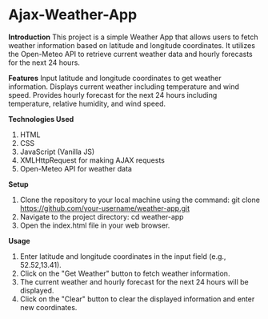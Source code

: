 # Ajax-Weather-App

**Introduction**
This project is a simple Weather App that allows users to fetch weather information based on latitude and longitude coordinates. It utilizes the Open-Meteo API to retrieve current weather data and hourly forecasts for the next 24 hours.

**Features**
Input latitude and longitude coordinates to get weather information.
Displays current weather including temperature and wind speed.
Provides hourly forecast for the next 24 hours including temperature, relative humidity, and wind speed.

**Technologies Used**
1. HTML
2. CSS
3. JavaScript (Vanilla JS)
4. XMLHttpRequest for making AJAX requests
5. Open-Meteo API for weather data

**Setup**

1. Clone the repository to your local machine using the command:
   git clone https://github.com/your-username/weather-app.git
2. Navigate to the project directory:
   cd weather-app
3. Open the index.html file in your web browser.

**Usage**
1. Enter latitude and longitude coordinates in the input field (e.g., 52.52,13.41).
2. Click on the "Get Weather" button to fetch weather information.
3. The current weather and hourly forecast for the next 24 hours will be displayed.
4. Click on the "Clear" button to clear the displayed information and enter new coordinates.
